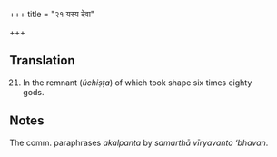 +++
title = "२१ यस्य देवा"

+++
## Translation
21. In the remnant (*úchiṣṭa*) of which took shape six times eighty  
gods.

## Notes
The comm. paraphrases *akalpanta* by *samarthā vīryavanto ‘bhavan*.
